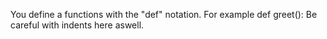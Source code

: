 You define a functions with the "def" notation. For example def greet(): Be careful with indents here aswell. 